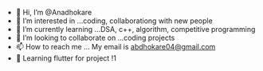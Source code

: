 - 👋 Hi, I’m @Anadhokare
- 👀 I’m interested in ...coding, collaborationg with new people
- 🌱 I’m currently learning ...DSA, c++, algorithm, competitive programming
- 💞️ I’m looking to collaborate on ...coding projects
- 📫 How to reach me ... My email is abdhokare04@gmail.com
- 🌱 Learning flutter for project !1

<!---
Anadhokare/Anadhokare is a ✨ special ✨ repository because its `README.md` (this file) appears on your GitHub profile.
You can click the Preview link to take a look at your changes.
--->
